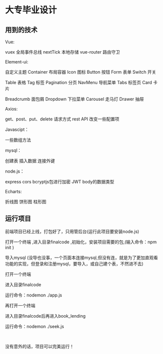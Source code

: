 # 大专毕业设计
## 用到的技术
Vue:

vuex 全局事件总线 nextTick 本地存储 vue-router 路由守卫

Element-ui:

自定义主题 Container 布局容器 Icon 图标 Button 按钮 Form 表单 Switch 开关

Table 表格 Tag 标签 Pagination 分页 NavMenu 导航菜单 Tabs 标签页 Card 卡片

Breadcrumb 面包屑 Dropdown 下拉菜单 Carousel 走马灯 Drawer 抽屉

Axios:

get、post、put、delete 请求方式 rest API 改变一些配置项

Javascipt：

一些数组方法

mysql：

创建表 插入数据 连接外键

node.js：

express cors bcryptjs包进行加密 JWT body的数据类型

Echarts:

折线图 饼形图 柱形图

## 运行项目
前端项目已经上线，打包好了，只用管后台(运行此项目要安装node.js)

打开一个终端 ,进入目录finalcode ,初始化，安装项目需要的包,(输入命令：npm init )

导入mysql (没导也没事，一个页面本连接mysql,但没有连，就是为了更加直观看功能的实现，但登录和注册mysql，要导入，或自己建个表，不然进不去)

打开一个终端

进入目录finalcode

运行命令：nodemon ./app.js

再打开一个终端

进入目录finalcode后再进入book_lending

运行命令：nodemon ./seek.js

​

没有意外的话，项目可以完美运行！
